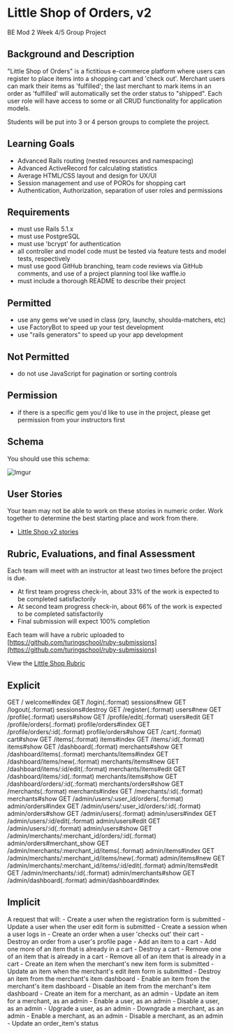 # Little Shop of Orders, v2
BE Mod 2 Week 4/5 Group Project

## Background and Description

"Little Shop of Orders" is a fictitious e-commerce platform where users can register to place items into a shopping cart and 'check out'. Merchant users can mark their items as 'fulfilled'; the last merchant to mark items in an order as 'fulfilled' will automatically set the order status to "shipped". Each user role will have access to some or all CRUD functionality for application models.

Students will be put into 3 or 4 person groups to complete the project.

## Learning Goals
- Advanced Rails routing (nested resources and namespacing)
- Advanced ActiveRecord for calculating statistics
- Average HTML/CSS layout and design for UX/UI
- Session management and use of POROs for shopping cart
- Authentication, Authorization, separation of user roles and permissions

## Requirements
- must use Rails 5.1.x
- must use PostgreSQL
- must use 'bcrypt' for authentication
- all controller and model code must be tested via feature tests and model tests, respectively
- must use good GitHub branching, team code reviews via GitHub comments, and use of a project planning tool like waffle.io
- must include a thorough README to describe their project

## Permitted
- use any gems we've used in class (pry, launchy, shoulda-matchers, etc)
- use FactoryBot to speed up your test development
- use "rails generators" to speed up your app development

## Not Permitted
- do not use JavaScript for pagination or sorting controls

## Permission
- if there is a specific gem you'd like to use in the project, please get permission from your instructors first

## Schema

You should use this schema:

![Imgur](https://i.imgur.com/kEcAZdw.png)

## User Stories

Your team may not be able to work on these stories in numeric order. Work together to determine the best starting place and work from there.

- [Little Shop v2 stories](stories.md)


## Rubric, Evaluations, and final Assessment

Each team will meet with an instructor at least two times before the project is due.

- At first team progress check-in, about 33% of the work is expected to be completed satisfactorily
- At second team progress check-in, about 66% of the work is expected to be completed satisfactorily
- Final submission will expect 100% completion

Each team will have a rubric uploaded to [https://github.com/turingschool/ruby-submissions](https://github.com/turingschool/ruby-submissions)


View the [Little Shop Rubric](LittleShopRubric.pdf)

## Explicit

GET    /                                                      welcome#index
GET    /login(.:format)                                       sessions#new
GET    /logout(.:format)                                      sessions#destroy
GET    /register(.:format)                                    users#new
GET    /profile(.:format)                                     users#show
GET    /profile/edit(.:format)                                users#edit
GET    /profile/orders(.:format)                              profile/orders#index
GET    /profile/orders/:id(.:format)                          profile/orders#show
GET    /cart(.:format)                                        cart#show
GET    /items(.:format)                                       items#index
GET    /items/:id(.:format)                                   items#show
GET    /dashboard(.:format)                                   merchants#show
GET    /dashboard/items(.:format)                             merchants/items#index
GET    /dashboard/items/new(.:format)                         merchants/items#new
GET    /dashboard/items/:id/edit(.:format)                    merchants/items#edit
GET    /dashboard/items/:id(.:format)                         merchants/items#show
GET    /dashboard/orders/:id(.:format)                        merchants/orders#show
GET    /merchants(.:format)                                   merchants#index
GET    /merchants/:id(.:format)                               merchants#show
GET    /admin/users/:user_id/orders(.:format)                 admin/orders#index
GET    /admin/users/:user_id/orders/:id(.:format)             admin/orders#show
GET    /admin/users(.:format)                                 admin/users#index
GET    /admin/users/:id/edit(.:format)                        admin/users#edit
GET    /admin/users/:id(.:format)                             admin/users#show
GET    /admin/merchants/:merchant_id/orders/:id(.:format)     admin/orders#merchant_show
GET    /admin/merchants/:merchant_id/items(.:format)          admin/items#index
GET    /admin/merchants/:merchant_id/items/new(.:format)      admin/items#new
GET    /admin/merchants/:merchant_id/items/:id/edit(.:format) admin/items#edit
GET    /admin/merchants/:id(.:format)                         admin/merchants#show
GET    /admin/dashboard(.:format)                             admin/dashboard#index

## Implicit

A request that will:
    - Create a user when the registration form is submitted
    - Update a user when the user edit form is submitted
    - Create a session when a user logs in
    - Create an order when a user 'checks out' their cart
    - Destroy an order from a user's profile page
    - Add an item to a cart
    - Add one more of an item that is already in a cart
    - Destroy a cart
    - Remove one of an item that is already in a cart
    - Remove all of an item that is already in a cart
    - Create an item when the merchant's new item form is submitted
    - Update an item when the merchant's edit item form is submitted
    - Destroy an item from the merchant's item dashboard
    - Enable an item from the merchant's item dashboard
    - Disable an item from the merchant's item dashboard
    - Create an item for a merchant, as an admin
    - Update an item for a merchant, as an admin
    - Enable a user, as an admin
    - Disable a user, as an admin
    - Upgrade a user, as an admin
    - Downgrade a merchant, as an admin
    - Enable a merchant, as an admin
    - Disable a merchant, as an admin
    - Update an order_item's status
